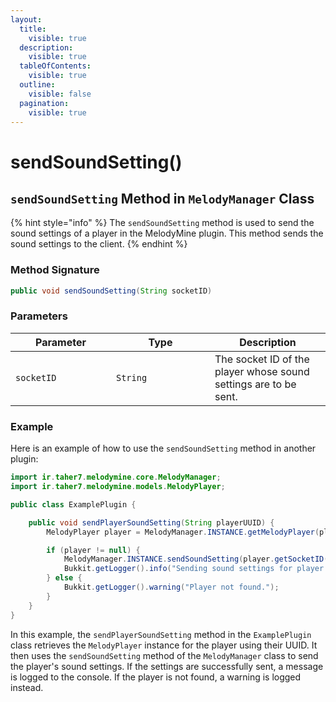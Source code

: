 ```yaml
---
layout:
  title:
    visible: true
  description:
    visible: true
  tableOfContents:
    visible: true
  outline:
    visible: false
  pagination:
    visible: true
---
```


# sendSoundSetting()

## `sendSoundSetting` Method in `MelodyManager` Class

{% hint style="info" %}
The `sendSoundSetting` method is used to send the sound settings of a player in the MelodyMine plugin. This method sends the sound settings to the client.
{% endhint %}

### Method Signature

```java
public void sendSoundSetting(String socketID)
```

### Parameters

<table><thead><tr><th width="145">Parameter</th><th width="142">Type</th><th>Description</th></tr></thead><tbody><tr><td><code>socketID</code></td><td><code>String</code></td><td>The socket ID of the player whose sound settings are to be sent.</td></tr></tbody></table>

### Example

Here is an example of how to use the `sendSoundSetting` method in another plugin:

```java
import ir.taher7.melodymine.core.MelodyManager;
import ir.taher7.melodymine.models.MelodyPlayer;

public class ExamplePlugin {

    public void sendPlayerSoundSetting(String playerUUID) {
        MelodyPlayer player = MelodyManager.INSTANCE.getMelodyPlayer(playerUUID);

        if (player != null) {
            MelodyManager.INSTANCE.sendSoundSetting(player.getSocketID());
            Bukkit.getLogger().info("Sending sound settings for player " + player.getName());
        } else {
            Bukkit.getLogger().warning("Player not found.");
        }
    }
}
```

In this example, the `sendPlayerSoundSetting` method in the `ExamplePlugin` class retrieves the `MelodyPlayer` instance for the player using their UUID. It then uses the `sendSoundSetting` method of the `MelodyManager` class to send the player's sound settings. If the settings are successfully sent, a message is logged to the console. If the player is not found, a warning is logged instead.
